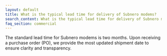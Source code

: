 ```yaml
---
layout: default
title: What is the typical lead time for delivery of Subnero modems?
search_content: What is the typical lead time for delivery of Subnero modems?
faq_section: commercial
---
```


The standard lead time for Subnero modems is two months. Upon receiving a purchase order (PO), we provide the most updated shipment date to ensure clarity and transparency.
